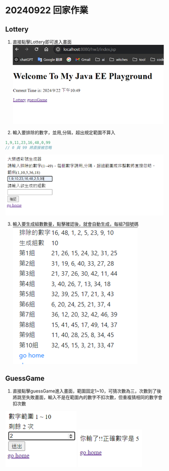 # 20240922 回家作業

## Lottery

1. 直接點擊Lottery即可進入畫面
![alt text](image.png)

2. 輸入要排除的數字，並用,分隔，超出規定範圍不算入
```java
1,9,11,23,16,48,0,99 
// 0 與 99 將直接被忽略
```
![alt text](image-1.png)

3. 輸入要生成組數數量，點擊確認後，就會自動生成，每組7個號碼
![alt text](image-2.png)

## GuessGame

1. 直接點擊guessGame進入畫面，範圍固定1~10，可猜次數為三，次數到了後將跳至失敗畫面，輸入不是在範圍內的數字不扣次數，但重複猜相同的數字會扣次數

![alt text](image-4.png)
![alt text](image-3.png)